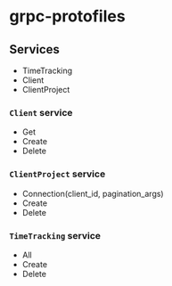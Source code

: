 # grpc-protofiles

## Services

- TimeTracking
- Client
- ClientProject

### `Client` service

- Get
- Create
- Delete

### `ClientProject` service

- Connection(client_id, pagination_args)
- Create
- Delete

### `TimeTracking` service

- All
- Create
- Delete 